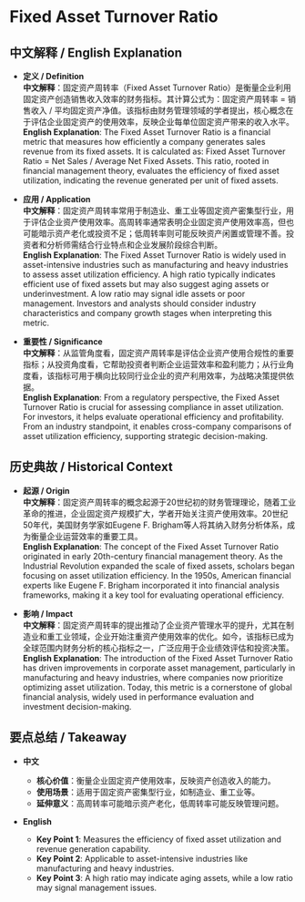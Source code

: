 # Fixed Asset Turnover Ratio

## 中文解释 / English Explanation

* **定义 / Definition**  
  **中文解释**：固定资产周转率（Fixed Asset Turnover Ratio）是衡量企业利用固定资产创造销售收入效率的财务指标。其计算公式为：固定资产周转率 = 销售收入 / 平均固定资产净值。该指标由财务管理领域的学者提出，核心概念在于评估企业固定资产的使用效率，反映企业每单位固定资产带来的收入水平。  
  **English Explanation**: The Fixed Asset Turnover Ratio is a financial metric that measures how efficiently a company generates sales revenue from its fixed assets. It is calculated as: Fixed Asset Turnover Ratio = Net Sales / Average Net Fixed Assets. This ratio, rooted in financial management theory, evaluates the efficiency of fixed asset utilization, indicating the revenue generated per unit of fixed assets.

* **应用 / Application**  
  **中文解释**：固定资产周转率常用于制造业、重工业等固定资产密集型行业，用于评估企业资产使用效率。高周转率通常表明企业固定资产使用效率高，但也可能暗示资产老化或投资不足；低周转率则可能反映资产闲置或管理不善。投资者和分析师需结合行业特点和企业发展阶段综合判断。  
  **English Explanation**: The Fixed Asset Turnover Ratio is widely used in asset-intensive industries such as manufacturing and heavy industries to assess asset utilization efficiency. A high ratio typically indicates efficient use of fixed assets but may also suggest aging assets or underinvestment. A low ratio may signal idle assets or poor management. Investors and analysts should consider industry characteristics and company growth stages when interpreting this metric.

* **重要性 / Significance**  
  **中文解释**：从监管角度看，固定资产周转率是评估企业资产使用合规性的重要指标；从投资角度看，它帮助投资者判断企业运营效率和盈利能力；从行业角度看，该指标可用于横向比较同行业企业的资产利用效率，为战略决策提供依据。  
  **English Explanation**: From a regulatory perspective, the Fixed Asset Turnover Ratio is crucial for assessing compliance in asset utilization. For investors, it helps evaluate operational efficiency and profitability. From an industry standpoint, it enables cross-company comparisons of asset utilization efficiency, supporting strategic decision-making.

## 历史典故 / Historical Context

* **起源 / Origin**  
  **中文解释**：固定资产周转率的概念起源于20世纪初的财务管理理论，随着工业革命的推进，企业固定资产规模扩大，学者开始关注资产使用效率。20世纪50年代，美国财务学家如Eugene F. Brigham等人将其纳入财务分析体系，成为衡量企业运营效率的重要工具。  
  **English Explanation**: The concept of the Fixed Asset Turnover Ratio originated in early 20th-century financial management theory. As the Industrial Revolution expanded the scale of fixed assets, scholars began focusing on asset utilization efficiency. In the 1950s, American financial experts like Eugene F. Brigham incorporated it into financial analysis frameworks, making it a key tool for evaluating operational efficiency.

* **影响 / Impact**  
  **中文解释**：固定资产周转率的提出推动了企业资产管理水平的提升，尤其在制造业和重工业领域，企业开始注重资产使用效率的优化。如今，该指标已成为全球范围内财务分析的核心指标之一，广泛应用于企业绩效评估和投资决策。  
  **English Explanation**: The introduction of the Fixed Asset Turnover Ratio has driven improvements in corporate asset management, particularly in manufacturing and heavy industries, where companies now prioritize optimizing asset utilization. Today, this metric is a cornerstone of global financial analysis, widely used in performance evaluation and investment decision-making.

## 要点总结 / Takeaway

* **中文**  
  - **核心价值**：衡量企业固定资产使用效率，反映资产创造收入的能力。  
  - **使用场景**：适用于固定资产密集型行业，如制造业、重工业等。  
  - **延伸意义**：高周转率可能暗示资产老化，低周转率可能反映管理问题。  

* **English**  
  - **Key Point 1**: Measures the efficiency of fixed asset utilization and revenue generation capability.  
  - **Key Point 2**: Applicable to asset-intensive industries like manufacturing and heavy industries.  
  - **Key Point 3**: A high ratio may indicate aging assets, while a low ratio may signal management issues.